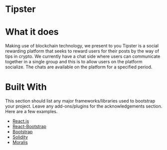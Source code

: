 # Tipster

# What it does
Making use of blockchain technology, we present to you Tipster is a social rewarding platform that seeks to reward users for their posts by the way of tips in crypto. We currently have a chat side where users can communicate together in a single group and this is to allow users on the platform socialize. The chats are available on the platform for a specified period.

# Built With
This section should list any major frameworks/libraries used to bootstrap your project. Leave any add-ons/plugins for the acknowledgements section. Here are a few examples.
- [React.js](https://reactjs.org/)
- [React-Bootstrap](https://react-bootstrap.github.io/)
- [Bootstrap](https://getbootstrap.com/)
- [Solidity](https://docs.soliditylang.org/en/v0.8.13/)
- [Moralis](https://moralis.io/)
